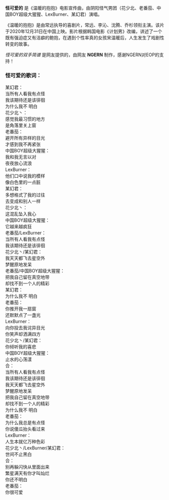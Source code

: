 

**怪可爱的** 是《温暖的抱抱》电影宣传曲，由阴阳怪气男团（花少北、老番茄、中国BOY超级大猩猩、LexBurner、某幻君）演唱。

《温暖的抱抱》是由常远执导的喜剧片，常远、李沁、沈腾、乔杉领衔主演。该片于2020年12月31日在中国上映。影片根据韩国电影《计划男》改编，讲述了一个既有强迫症又有洁癖的鲍抱，在遇到个性率真的女孩宋温暖后，人生发生了戏剧性转变的故事。

_怪可爱的双手简谱_ 是网友提供的，由网友 **NGERN** 制作，感谢NGERN对EOP的支持！

### 怪可爱的歌词：

某幻君：  
当所有人看我有点怪  
我该期待还是该徘徊  
为什么我不 明白  
花少北丶：  
感觉我最习惯的地方  
是角落里关上窗  
老番茄：  
避开所有异样的目光  
才感到我不再紧张  
中国BOY超级大猩猩：  
我和我无言以对  
夜夜放心流浪  
LexBurner：  
他们口中说我的模样  
像白色里的一点脏  
某幻君：  
多想格式了我的过往  
去变成和别人一样  
花少北丶：  
这混乱坠入我心  
中国BOY超级大猩猩：  
它越来越疯狂  
老番茄/LexBurner：  
当所有人看我有点怪  
我该期待还是该徘徊  
花少北丶/某幻君：  
我天天都飞去星空外  
梦醒原地发呆  
老番茄/中国BOY超级大猩猩：  
把我自己留在真空地带  
却找不到一个人的精彩  
某幻君：  
为什么我不 明白  
老番茄：  
你推开我一扇窗  
还默默点了一盏光  
LexBurner：  
向你投去我诧异目光  
你笑声却洒满四方  
花少北丶/某幻君：  
你倾听我的喜悲  
中国BOY超级大猩猩：  
止水的心荡漾  
合：  
当所有人看我有点怪  
我该期待还是该徘徊  
我天天都飞去星空外  
梦醒原地发呆  
把我自己留在真空地带  
却找不到一个人的精彩  
为什么我不 明白  
老番茄：  
为什么我总是有点怪  
你说傻瓜抬头看过来  
LexBurner：  
人生本就亿万种色彩  
花少北丶/LexBurner/某幻君：  
世间不止黑白  
合：  
别再躲闪快从里面出来  
繁星满天有你才叫灿烂  
你还不明白  
老番茄：  
你很可爱

